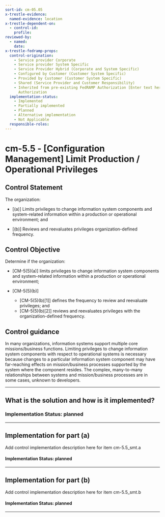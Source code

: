 ```yaml
---
sort-id: cm-05.05
x-trestle-evidence:
  named-evidence: location
x-trestle-dependent-on:
  - control-id:
    profile:
reviewed-by:
  - named:
    date:
x-trestle-fedramp-props:
  control-origination:
    - Service provider Corporate
    - Service provider System Specific
    - Service Provider Hybrid (Corporate and System Specific)
    - Configured by Customer (Customer System Specific)
    - Provided by Customer (Customer System Specific)
    - Shared (Service Provider and Customer Responsibility)
    - Inherited from pre-existing FedRAMP Authorization [Enter text here], Date of
      Authorization
  implementation-status:
    - Implemented
    - Partially implemented
    - Planned
    - Alternative implementation
    - Not Applicable
  responsible-roles:
---
```


# cm-5.5 - \[Configuration Management\] Limit Production / Operational Privileges

## Control Statement

The organization:

- \[(a)\] Limits privileges to change information system components and system-related information within a production or operational environment; and

- \[(b)\] Reviews and reevaluates privileges organization-defined frequency.

## Control Objective

Determine if the organization:

- \[CM-5(5)(a)\] limits privileges to change information system components and system-related information within a production or operational environment;

- \[CM-5(5)(b)\]

  - \[CM-5(5)(b)[1]\] defines the frequency to review and reevaluate privileges; and
  - \[CM-5(5)(b)[2]\] reviews and reevaluates privileges with the organization-defined frequency.

## Control guidance

In many organizations, information systems support multiple core missions/business functions. Limiting privileges to change information system components with respect to operational systems is necessary because changes to a particular information system component may have far-reaching effects on mission/business processes supported by the system where the component resides. The complex, many-to-many relationships between systems and mission/business processes are in some cases, unknown to developers.

______________________________________________________________________

## What is the solution and how is it implemented?

### Implementation Status: planned

______________________________________________________________________

## Implementation for part (a)

Add control implementation description here for item cm-5.5_smt.a

#### Implementation Status: planned

______________________________________________________________________

## Implementation for part (b)

Add control implementation description here for item cm-5.5_smt.b

#### Implementation Status: planned

______________________________________________________________________

